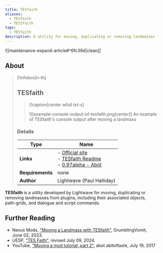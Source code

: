 ```yaml
---
title: TESfaith
aliases:
  - TESfaith
  - TES3faith
tags:
  - TESfaith
description: A utility for moving, duplicating or removing landmasses from plugins, including their associated objects, path-grids, and dialogue and script commands.
---
```


![[maintenance-expand-article#^6fc39d|clean]]

## About

> [!infobox|n-th]
> 
> ## TESfaith
> 
> > [!caption|center wfull txt-s]
> > 
> > ![[example-console-output-of-tesfaith.png|center]]
> > An example of TESfaith's console output after moving a landmass
> 
> ### Details
> 
> | Type | Name |
> | --- | --- |
> | **Links** | - [Official site](http://projectmanager.f2s.com/morrowind/TESfaith.html)<br>- [TESfaith Readme](http://projectmanager.f2s.com/morrowind/TESfaith-Readme.html)<br>- [0.97alpha - Abot](https://abitoftaste.altervista.org/morrowind/index.php?option=weblinks&catid=53&Itemid=2&-Morrowind-modding-tools) |
> | **Requirements** | none |
> | **Author** | Lightwave (Paul Halliday) |

**TESfaith** is a utility developed by Lightwave for moving, duplicating or removing landmasses from plugins, including their associated objects, path-grids, and dialogue and script commands.

## Further Reading

- Nexus Mods, ["Moving a Landmass with TESfaith"](https://www.nexusmods.com/morrowind/mods/53004), GrumblingVomit, June 02, 2023.
- UESP, ["TES Faith"](https://en.uesp.net/wiki/Morrowind_Mod:TES_Faith), revised July 09, 2024.
- YouTube, ["Moving a mod tutorial, part 2"](https://www.youtube.com/live/qIuG7HYuqr4), abot abitoftaste, July 19, 2017